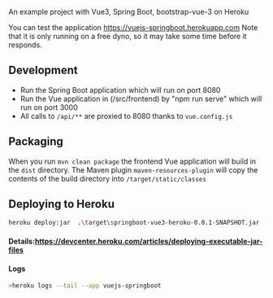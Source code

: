 An example project with Vue3, Spring Boot, bootstrap-vue-3 on Heroku

You can test the application https://vuejs-springboot.herokuapp.com Note that it is only running on a
free dyno, so it may take some time before it responds.

## Development

- Run the Spring Boot application which will run on port 8080
- Run the Vue application in (/src/frontend) by "npm run serve"  which will run on port 3000
- All calls to `/api/**` are proxied to 8080 thanks to `vue.config.js`

## Packaging

When you run `mvn clean package` the frontend Vue application will build in the `dist` directory.
The Maven plugin `maven-resources-plugin` will copy the contents of the build directory into `/target/static/classes`

## Deploying to Heroku

```bash
heroku deploy:jar  .\target\springboot-vue3-heroku-0.0.1-SNAPSHOT.jar --app vuejs-springboot
```
#### Details:https://devcenter.heroku.com/articles/deploying-executable-jar-files
#### Logs
```bash
>heroku logs --tail --app vuejs-springboot
```